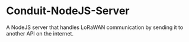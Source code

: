 # Conduit-NodeJS-Server
A NodeJS server that handles LoRaWAN communication by sending it to another API on the internet.
